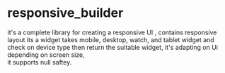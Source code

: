 # responsive_builder

it's a complete library for creating a responsive UI , contains responsive layout its a widget takes 
mobile, desktop, watch, and tablet widget and check on device type then return the suitable widget,
it's adapting on Ui depending on screen size,  
it supports null saftey.